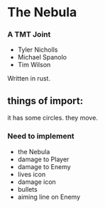 # The Nebula
### A TMT Joint
* Tyler Nicholls
* Michael Spanolo
* Tim Wilson

Written in rust.

## things of import:
it has some circles.
they move.


### Need to implement
* the Nebula
* damage to Player
* damage to Enemy
* lives icon
* damage icon
* bullets
* aiming line on Enemy
